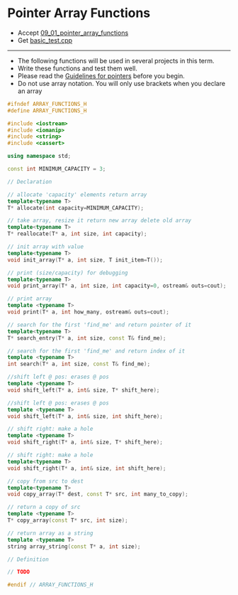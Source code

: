 # Pointer Array Functions

- Accept [09_01_pointer_array_functions](https://classroom.github.com/a/45WayU5_)
- Get [basic_test.cpp](basic_test.cpp)

---

- The following functions will be used in several projects in this term.
- Write these functions and test them well.
- Please read the [Guidelines for pointers](https://docs.google.com/document/d/1WDgzNbWrGjDA7739GjZ8Xna_RrUX95w6XqKL4mOmDpc/edit?usp=sharing) before you begin. 
- Do not use array notation. You will only use brackets when you declare an array
 
```c++
#ifndef ARRAY_FUNCTIONS_H
#define ARRAY_FUNCTIONS_H

#include <iostream>
#include <iomanip>
#include <string>
#include <cassert>

using namespace std;

const int MINIMUM_CAPACITY = 3;

// Declaration

// allocate 'capacity' elements return array
template<typename T>
T* allocate(int capacity=MINIMUM_CAPACITY);

// take array, resize it return new array delete old array
template<typename T>
T* reallocate(T* a, int size, int capacity);

// init array with value
template<typename T>
void init_array(T* a, int size, T init_item=T());

// print (size/capacity) for debugging
template<typename T>
void print_array(T* a, int size, int capacity=0, ostream& outs=cout);

// print array
template <typename T>
void print(T* a, int how_many, ostream& outs=cout);

// search for the first 'find_me' and return pointer of it
template<typename T>
T* search_entry(T* a, int size, const T& find_me);

// search for the first 'find_me' and return index of it
template <typename T>
int search(T* a, int size, const T& find_me);

//shift left @ pos: erases @ pos
template <typename T>
void shift_left(T* a, int& size, T* shift_here);

//shift left @ pos: erases @ pos
template <typename T>
void shift_left(T* a, int& size, int shift_here);

// shift right: make a hole
template <typename T>
void shift_right(T* a, int& size, T* shift_here);

// shift right: make a hole
template<typename T>
void shift_right(T* a, int& size, int shift_here);

// copy from src to dest
template<typename T>
void copy_array(T* dest, const T* src, int many_to_copy);

// return a copy of src
template <typename T>
T* copy_array(const T* src, int size);

// return array as a string
template <typename T>
string array_string(const T* a, int size);

// Definition

// TODO

#endif // ARRAY_FUNCTIONS_H
```